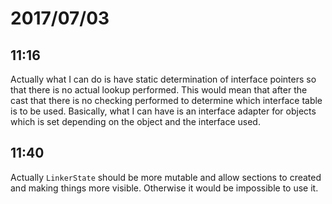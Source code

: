 # 2017/07/03

## 11:16

Actually what I can do is have static determination of interface pointers so
that there is no actual lookup performed. This would mean that after the cast
that there is no checking performed to determine which interface table is to
be used. Basically, what I can have is an interface adapter for objects which
is set depending on the object and the interface used.

## 11:40

Actually `LinkerState` should be more mutable and allow sections to created
and making things more visible. Otherwise it would be impossible to use it.
